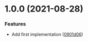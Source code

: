 # 1.0.0 (2021-08-28)


### Features

* Add first implementation ([0901d06](https://github.com/peerigon/sevdesk/commit/0901d06dc32d5e2a227258573c151cfc27b0a912))
